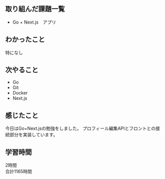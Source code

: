 ## 取り組んだ課題一覧
- Go + Next.js　アプリ

## わかったこと
特になし

## 次やること
- Go
- Git
- Docker
- Next.js

## 感じたこと
今日はGo+Next.jsの勉強をしました。
プロフィール編集APIとフロントとの接続部分を実装しています。


## 学習時間
2時間<br />
合計1165時間
